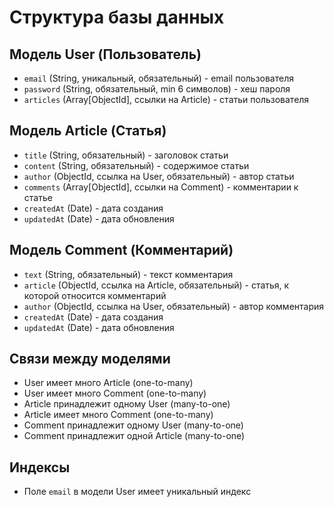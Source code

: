 # Структура базы данных

## Модель User (Пользователь)
- `email` (String, уникальный, обязательный) - email пользователя
- `password` (String, обязательный, min 6 символов) - хеш пароля
- `articles` (Array[ObjectId], ссылки на Article) - статьи пользователя

## Модель Article (Статья)
- `title` (String, обязательный) - заголовок статьи
- `content` (String, обязательный) - содержимое статьи
- `author` (ObjectId, ссылка на User, обязательный) - автор статьи
- `comments` (Array[ObjectId], ссылки на Comment) - комментарии к статье
- `createdAt` (Date) - дата создания
- `updatedAt` (Date) - дата обновления

## Модель Comment (Комментарий)
- `text` (String, обязательный) - текст комментария
- `article` (ObjectId, ссылка на Article, обязательный) - статья, к которой относится комментарий
- `author` (ObjectId, ссылка на User, обязательный) - автор комментария
- `createdAt` (Date) - дата создания
- `updatedAt` (Date) - дата обновления

## Связи между моделями
- User имеет много Article (one-to-many)
- User имеет много Comment (one-to-many)
- Article принадлежит одному User (many-to-one)
- Article имеет много Comment (one-to-many)
- Comment принадлежит одному User (many-to-one)
- Comment принадлежит одной Article (many-to-one)

## Индексы
- Поле `email` в модели User имеет уникальный индекс
